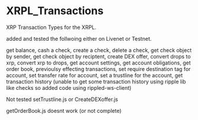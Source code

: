 # XRPL_Transactions
XRP Transaction Types for the XRPL.

added and tested the follwoing either on Livenet or Testnet.

get balance,
cash a check,
create a check,
delete a check,
get check object by sender,
get check object by reciptent,
create DEX offer,
convert drops to xrp,
convert xrp to drops,
get account settings,
get account obligations,
get order book,
previoulsy effecting transactions,
set require destination tag for account,
set transfer rate for account,
set a trustline for the account,
get transaction history (unable to get some transaction history using ripple lib like checks so added code using rippled-ws-client)

Not tested setTrustline.js or CreateDEXoffer.js

getOrderBook.js doesnt work (or not complete)

